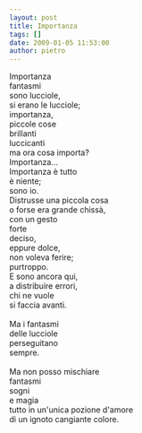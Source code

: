 ```yaml
---
layout: post
title: Importanza
tags: []
date: 2009-01-05 11:53:00
author: pietro
---
```

Importanza<br/>fantasmi<br/>sono lucciole,<br/>si erano le lucciole;<br/>importanza,<br/>piccole cose<br/>brillanti<br/>luccicanti<br/>ma ora cosa importa?<br/>Importanza...<br/>Importanza è tutto<br/>è niente;<br/>sono io.<br/>Distrusse una piccola cosa<br/>o forse era grande chissà,<br/>con un gesto<br/>forte<br/>deciso,<br/>eppure dolce,<br/>non voleva ferire;<br/>purtroppo.<br/>E sono ancora qui,<br/>a distribuire errori,<br/>chi ne vuole<br/>si faccia avanti.<br/><br/>Ma i fantasmi<br/>delle lucciole<br/>perseguitano<br/>sempre.<br/><br/>Ma non posso mischiare<br/>fantasmi<br/>sogni<br/>e magia<br/>tutto in un'unica pozione d'amore<br/>di un ignoto cangiante colore.
